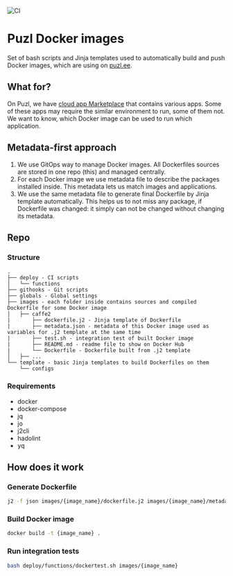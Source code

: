 ![CI](https://github.com/puzl-ee/docker-images/workflows/CI/badge.svg)

# Puzl Docker images
Set of bash scripts and Jinja templates used to automatically build and push Docker images, which are using on [puzl.ee](https://puzl.ee).

## What for?
On Puzl, we have [cloud app Marketplace](https://website-dev.puzl.ee/cloud-marketplace) that contains various apps. Some of these apps may require the similar environment to run, some of them not. We want to know, which Docker image can be used to run which application.

## Metadata-first approach
1. We use GitOps way to manage Docker images. All Dockerfiles sources are stored in one repo (this) and managed centrally.
1. For each Docker image we use metadata file to describe the packages installed inside. This metadata lets us match images and applications.
1. We use the same metadata file to generate final Dockerfile by Jinja template automatically. This helps us to not miss any package, if Dockerfile was changed: it simply can not be changed without changing its metadata.

## Repo
### Structure
```
.
├── deploy - CI scripts
│   └── functions
├── githooks - Git scripts
├── globals - Global settings
├── images - each folder inside contains sources and compiled Dockerfile for some Docker image
│   ├── caffe2
|       ├── dockerfile.j2 - Jinja template of Dockerfile
|       ├── metadata.json - metadata of this Docker image used as variables for .j2 template at the same time
|       ├── test.sh - integration test of built Docker image
|       ├── README.md - readme file to show on Docker Hub
|       └── Dockerfile - Dockerfile built from .j2 template
│   ├── ...
└── template - basic Jinja templates to build Dockerfiles on them
    └── configs
```

### Requirements
  - docker
  - docker-compose
  - jq
  - jo
  - j2cli
  - hadolint
  - yq
 
## How does it work
### Generate Dockerfile
```bash
j2 -f json images/{image_name}/dockerfile.j2 images/{image_name}/metadata.json -o ./Dockerfile
```
### Build Docker image
```bash
docker build -t {image_name} .
```
### Run integration tests
```bash
bash deploy/functions/dockertest.sh images/{image_name}
```
